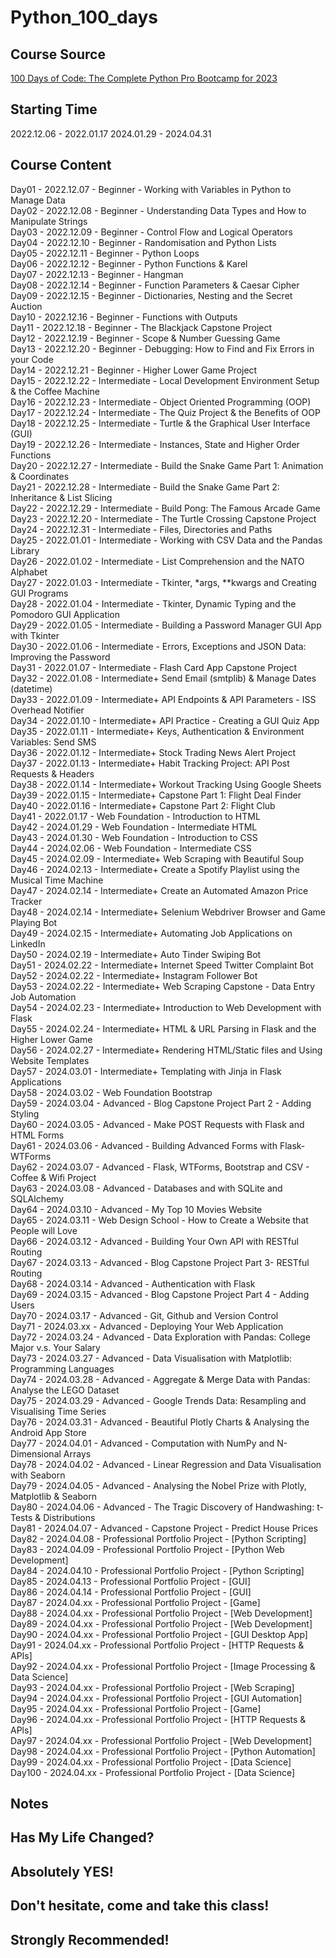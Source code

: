 # Python_100_days
## Course Source
[100 Days of Code: The Complete Python Pro Bootcamp for 2023](https://www.udemy.com/course/100-days-of-code/)

## Starting Time
2022.12.06 - 2022.01.17
2024.01.29 - 2024.04.31

## Course Content
Day01 - 2022.12.07 - Beginner - Working with Variables in Python to Manage Data  
Day02 - 2022.12.08 - Beginner - Understanding Data Types and How to Manipulate Strings  
Day03 - 2022.12.09 - Beginner - Control Flow and Logical Operators  
Day04 - 2022.12.10 - Beginner - Randomisation and Python Lists  
Day05 - 2022.12.11 - Beginner - Python Loops  
Day06 - 2022.12.12 - Beginner - Python Functions & Karel  
Day07 - 2022.12.13 - Beginner - Hangman  
Day08 - 2022.12.14 - Beginner - Function Parameters & Caesar Cipher  
Day09 - 2022.12.15 - Beginner - Dictionaries, Nesting and the Secret Auction  
Day10 - 2022.12.16 - Beginner - Functions with Outputs  
Day11 - 2022.12.18 - Beginner - The Blackjack Capstone Project  
Day12 - 2022.12.19 - Beginner - Scope & Number Guessing Game  
Day13 - 2022.12.20 - Beginner - Debugging: How to Find and Fix Errors in your Code  
Day14 - 2022.12.21 - Beginner - Higher Lower Game Project  
Day15 - 2022.12.22 - Intermediate - Local Development Environment Setup & the Coffee Machine  
Day16 - 2022.12.23 - Intermediate - Object Oriented Programming (OOP)  
Day17 - 2022.12.24 - Intermediate - The Quiz Project & the Benefits of OOP  
Day18 - 2022.12.25 - Intermediate - Turtle & the Graphical User Interface (GUI)  
Day19 - 2022.12.26 - Intermediate - Instances, State and Higher Order Functions  
Day20 - 2022.12.27 - Intermediate - Build the Snake Game Part 1: Animation & Coordinates  
Day21 - 2022.12.28 - Intermediate - Build the Snake Game Part 2: Inheritance & List Slicing  
Day22 - 2022.12.29 - Intermediate - Build Pong: The Famous Arcade Game  
Day23 - 2022.12.20 - Intermediate - The Turtle Crossing Capstone Project  
Day24 - 2022.12.31 - Intermediate - Files, Directories and Paths  
Day25 - 2022.01.01 - Intermediate - Working with CSV Data and the Pandas Library  
Day26 - 2022.01.02 - Intermediate - List Comprehension and the NATO Alphabet  
Day27 - 2022.01.03 - Intermediate - Tkinter, *args, **kwargs and Creating GUI Programs  
Day28 - 2022.01.04 - Intermediate - Tkinter, Dynamic Typing and the Pomodoro GUI Application  
Day29 - 2022.01.05 - Intermediate - Building a Password Manager GUI App with Tkinter  
Day30 - 2022.01.06 - Intermediate - Errors, Exceptions and JSON Data: Improving the Password  
Day31 - 2022.01.07 - Intermediate - Flash Card App Capstone Project  
Day32 - 2022.01.08 - Intermediate+ Send Email (smtplib) & Manage Dates (datetime)  
Day33 - 2022.01.09 - Intermediate+ API Endpoints & API Parameters - ISS Overhead Notifier  
Day34 - 2022.01.10 - Intermediate+ API Practice - Creating a GUI Quiz App  
Day35 - 2022.01.11 - Intermediate+ Keys, Authentication & Environment Variables: Send SMS  
Day36 - 2022.01.12 - Intermediate+ Stock Trading News Alert Project  
Day37 - 2022.01.13 - Intermediate+ Habit Tracking Project: API Post Requests & Headers  
Day38 - 2022.01.14 - Intermediate+ Workout Tracking Using Google Sheets  
Day39 - 2022.01.15 - Intermediate+ Capstone Part 1: Flight Deal Finder  
Day40 - 2022.01.16 - Intermediate+ Capstone Part 2: Flight Club  
Day41 - 2022.01.17 - Web Foundation - Introduction to HTML  
Day42 - 2024.01.29 - Web Foundation - Intermediate HTML  
Day43 - 2024.01.30 - Web Foundation - Introduction to CSS  
Day44 - 2024.02.06 - Web Foundation - Intermediate CSS  
Day45 - 2024.02.09 - Intermediate+ Web Scraping with Beautiful Soup  
Day46 - 2024.02.13 - Intermediate+ Create a Spotify Playlist using the Musical Time Machine  
Day47 - 2024.02.14 - Intermediate+ Create an Automated Amazon Price Tracker  
Day48 - 2024.02.14 - Intermediate+ Selenium Webdriver Browser and Game Playing Bot  
Day49 - 2024.02.15 - Intermediate+ Automating Job Applications on LinkedIn  
Day50 - 2024.02.19 - Intermediate+ Auto Tinder Swiping Bot  
Day51 - 2024.02.22 - Intermediate+ Internet Speed Twitter Complaint Bot  
Day52 - 2024.02.22 - Intermediate+ Instagram Follower Bot  
Day53 - 2024.02.22 - Intermediate+ Web Scraping Capstone - Data Entry Job Automation  
Day54 - 2024.02.23 - Intermediate+ Introduction to Web Development with Flask  
Day55 - 2024.02.24 - Intermediate+ HTML & URL Parsing in Flask and the Higher Lower Game  
Day56 - 2024.02.27 - Intermediate+ Rendering HTML/Static files and Using Website Templates  
Day57 - 2024.03.01 - Intermediate+ Templating with Jinja in Flask Applications  
Day58 - 2024.03.02 - Web Foundation Bootstrap  
Day59 - 2024.03.04 - Advanced - Blog Capstone Project Part 2 - Adding Styling  
Day60 - 2024.03.05 - Advanced - Make POST Requests with Flask and HTML Forms  
Day61 - 2024.03.06 - Advanced - Building Advanced Forms with Flask-WTForms  
Day62 - 2024.03.07 - Advanced - Flask, WTForms, Bootstrap and CSV - Coffee & Wifi Project  
Day63 - 2024.03.08 - Advanced - Databases and with SQLite and SQLAlchemy  
Day64 - 2024.03.10 - Advanced - My Top 10 Movies Website  
Day65 - 2024.03.11 - Web Design School - How to Create a Website that People will Love  
Day66 - 2024.03.12 - Advanced - Building Your Own API with RESTful Routing  
Day67 - 2024.03.13 - Advanced - Blog Capstone Project Part 3- RESTful Routing  
Day68 - 2024.03.14 - Advanced - Authentication with Flask  
Day69 - 2024.03.15 - Advanced - Blog Capstone Project Part 4 - Adding Users  
Day70 - 2024.03.17 - Advanced - Git, Github and Version Control  
Day71 - 2024.03.xx - Advanced - Deploying Your Web Application  
Day72 - 2024.03.24 - Advanced - Data Exploration with Pandas: College Major v.s. Your Salary  
Day73 - 2024.03.27 - Advanced - Data Visualisation with Matplotlib: Programming Languages  
Day74 - 2024.03.28 - Advanced - Aggregate & Merge Data with Pandas: Analyse the LEGO Dataset  
Day75 - 2024.03.29 - Advanced - Google Trends Data: Resampling and Visualising Time Series  
Day76 - 2024.03.31 - Advanced - Beautiful Plotly Charts & Analysing the Android App Store  
Day77 - 2024.04.01 - Advanced - Computation with NumPy and N-Dimensional Arrays  
Day78 - 2024.04.02 - Advanced - Linear Regression and Data Visualisation with Seaborn  
Day79 - 2024.04.05 - Advanced - Analysing the Nobel Prize with Plotly, Matplotlib & Seaborn  
Day80 - 2024.04.06 - Advanced - The Tragic Discovery of Handwashing: t-Tests & Distributions  
Day81 - 2024.04.07 - Advanced - Capstone Project - Predict House Prices  
Day82 - 2024.04.08 - Professional Portfolio Project - [Python Scripting]  
Day83 - 2024.04.09 - Professional Portfolio Project - [Python Web Development]  
Day84 - 2024.04.10 - Professional Portfolio Project - [Python Scripting]  
Day85 - 2024.04.13 - Professional Portfolio Project - [GUI]  
Day86 - 2024.04.14 - Professional Portfolio Project - [GUI]  
Day87 - 2024.04.xx - Professional Portfolio Project - [Game]  
Day88 - 2024.04.xx - Professional Portfolio Project - [Web Development]  
Day89 - 2024.04.xx - Professional Portfolio Project - [Web Development]  
Day90 - 2024.04.xx - Professional Portfolio Project - [GUI Desktop App]  
Day91 - 2024.04.xx - Professional Portfolio Project - [HTTP Requests & APIs]  
Day92 - 2024.04.xx - Professional Portfolio Project - [Image Processing & Data Science]  
Day93 - 2024.04.xx - Professional Portfolio Project - [Web Scraping]  
Day94 - 2024.04.xx - Professional Portfolio Project - [GUI Automation]  
Day95 - 2024.04.xx - Professional Portfolio Project - [Game]  
Day96 - 2024.04.xx - Professional Portfolio Project - [HTTP Requests & APls]  
Day97 - 2024.04.xx - Professional Portfolio Project - [Web Development]  
Day98 - 2024.04.xx - Professional Portfolio Project - [Python Automation]  
Day99 - 2024.04.xx - Professional Portfolio Project - [Data Science]  
Day100 - 2024.04.xx - Professional Portfolio Project - [Data Science]  

## Notes
<!-- + Still working on this challenge -->
<!-- + Since the rest of the courses are about web developers, and I don't want to be a web developer, so this project stops here. -->
## Has My Life Changed?
## Absolutely YES!
## Don't hesitate, come and take this class!
## Strongly Recommended!


